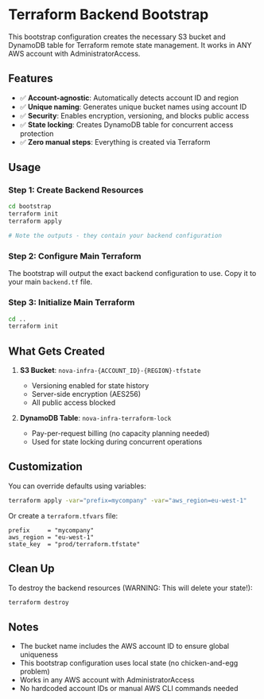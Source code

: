 # Terraform Backend Bootstrap

This bootstrap configuration creates the necessary S3 bucket and DynamoDB table for Terraform remote state management. It works in ANY AWS account with AdministratorAccess.

## Features

- ✅ **Account-agnostic**: Automatically detects account ID and region
- ✅ **Unique naming**: Generates unique bucket names using account ID
- ✅ **Security**: Enables encryption, versioning, and blocks public access
- ✅ **State locking**: Creates DynamoDB table for concurrent access protection
- ✅ **Zero manual steps**: Everything is created via Terraform

## Usage

### Step 1: Create Backend Resources

```bash
cd bootstrap
terraform init
terraform apply

# Note the outputs - they contain your backend configuration
```

### Step 2: Configure Main Terraform

The bootstrap will output the exact backend configuration to use. Copy it to your main `backend.tf` file.

### Step 3: Initialize Main Terraform

```bash
cd ..
terraform init
```

## What Gets Created

1. **S3 Bucket**: `nova-infra-{ACCOUNT_ID}-{REGION}-tfstate`
   - Versioning enabled for state history
   - Server-side encryption (AES256)
   - All public access blocked

2. **DynamoDB Table**: `nova-infra-terraform-lock`
   - Pay-per-request billing (no capacity planning needed)
   - Used for state locking during concurrent operations

## Customization

You can override defaults using variables:

```bash
terraform apply -var="prefix=mycompany" -var="aws_region=eu-west-1"
```

Or create a `terraform.tfvars` file:

```hcl
prefix     = "mycompany"
aws_region = "eu-west-1"
state_key  = "prod/terraform.tfstate"
```

## Clean Up

To destroy the backend resources (WARNING: This will delete your state!):

```bash
terraform destroy
```

## Notes

- The bucket name includes the AWS account ID to ensure global uniqueness
- This bootstrap configuration uses local state (no chicken-and-egg problem)
- Works in any AWS account with AdministratorAccess
- No hardcoded account IDs or manual AWS CLI commands needed
